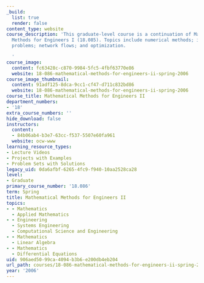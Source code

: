 ```yaml
---
_build:
  list: true
  render: false
content_type: website
course_description: 'This graduate-level course is a continuation of Mathematical
  Methods for Engineers I (18.085). Topics include numerical methods; initial-value
  problems; network flows; and optimization.

  '
course_image:
  content: fc63428c-c870-9984-5fc5-4fbf63770e86
  website: 18-086-mathematical-methods-for-engineers-ii-spring-2006
course_image_thumbnail:
  content: 91adf125-8dca-9cc1-cf47-d711c832bd86
  website: 18-086-mathematical-methods-for-engineers-ii-spring-2006
course_title: Mathematical Methods for Engineers II
department_numbers:
- '18'
extra_course_numbers: ''
hide_download: false
instructors:
  content:
  - 84b06ab4-b3e7-63cc-f537-5507e60fa961
  website: ocw-www
learning_resource_types:
- Lecture Videos
- Projects with Examples
- Problem Sets with Solutions
legacy_uid: 0da6afbf-6265-4fc9-f940-10aa2528ca28
level:
- Graduate
primary_course_number: '18.086'
term: Spring
title: Mathematical Methods for Engineers II
topics:
- - Mathematics
  - Applied Mathematics
- - Engineering
  - Systems Engineering
  - Computational Science and Engineering
- - Mathematics
  - Linear Algebra
- - Mathematics
  - Differential Equations
uid: 906aed50-99ca-4094-b3b6-e200db4eb204
url_path: courses/18-086-mathematical-methods-for-engineers-ii-spring-2006
year: '2006'
---
```

